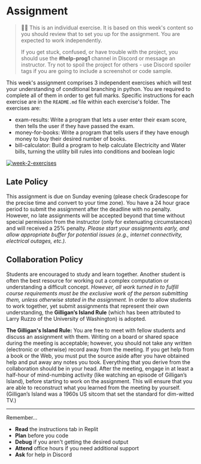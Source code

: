 # Assignment
  
> 🧑‍💻 This is an individual exercise. It is based on this week's content so you should
> review that to set you up for the assignment. You are expected to work independently.
>
> If you get stuck, confused, or have trouble with the project, you should use the **#help-prog1** channel in Discord or message an instructor. Try not to spoil the project for others - use Discord spoiler tags if you are going to include a screenshot or code sample. 


This week's assignment comprises 3 independent exercises which will test your 
understanding of conditional branching in python. You are required to complete
all of them in order to get full marks. Specific instructions for each exercise are 
in the `README.md` file within each exercise's folder. The exercises are:

* exam-results: Write a program that lets a user enter their exam score, then tells the user if they have passed the exam.
* money-for-books: Write a program that tells users if they have enough money to buy their desired number of books.
* bill-calculator: Build a program to help calculate Electricity and Water bills, turning the utility bill rules into conditions and boolean logic

[![week-2-exercises](https://img.shields.io/static/v1?label=Open&message=Week%202%20Exercises&color=blue)](https://classroom.github.com/a/lu1UnZiN)


## Late Policy

This assignment is due on Sunday evening (please check Gradescope for the precise time and convert to your time zone). You have a 24 hour grace period to submit the assignment after the deadline with no penalty.  However, no late assignments will be accepted beyond that time without special permission from the instructor (only for extenuating circumstances) and will received a 25% penalty. *Please start your assignments early, and allow appropriate buffer for potential issues (e.g., internet connectivity, electrical outages, etc.).*

## Collaboration Policy

Students are encouraged to study and learn together. Another student is often the best resource for working out a complex computation or understanding a difficult concept. *However, all work turned in to fulfill course requirements must be the exclusive work of the person submitting them, unless otherwise stated in the assignment.* In order to allow students to work together, yet submit assignments that represent their own understanding, the **Gilligan’s Island Rule** (which has been attributed to Larry Ruzzo of the University of Washington) is adopted.

**The Gilligan's Island Rule:** You are free to meet with fellow students and discuss an assignment with them. Writing on a board or shared space during the meeting is acceptable; however, you should not take any written (electronic or otherwise) record away from the meeting. If you get help from a book or the Web, you must put the source aside after you have obtained help and put away any notes you took. Everything that you derive from the collaboration should be in your head. After the meeting, engage in at least a half-hour of mind-numbing activity (like watching an episode of Gilligan’s Island), before starting to work on the assignment. This will ensure that you are able to reconstruct what you learned from the meeting by yourself. (Gilligan’s Island was a 1960s US sitcom that set the standard for dim-witted TV.)

---

Remember...

- **Read** the instructions tab in Replit
- **Plan** before you code
- **Debug** if you aren't getting the desired output
- **Attend** office hours if you need additional support
- **Ask** for help in Discord

